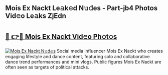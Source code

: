 ## Mois Ex Nackt Le𝚊k𝚎d N𝚞𝚍es - Part-jb4 Photos Vid𝚎o Le𝚊ks ZjEdn

# <h2><a href="http://fb2pug0.evod.top/?m=Mois+Ex+Nackt">🔗 👉🔴 Mois Ex Nackt Vid𝚎o Ph𝚘t𝚘s</a></h2>

[![Mois Ex Nackt N𝚞d𝚎s](https://i.imgur.com/8V9OHl7.gif)](http://fb2pug0.evod.top/?m=Mois+Ex+Nackt)
Social media influencer Mois Ex Nackt who creates engaging lifestyle and dance content, featuring solo and collaborative dance trend performances and mini vlogs. Public figures Mois Ex Nackt are often seen as targets of political attacks. 
